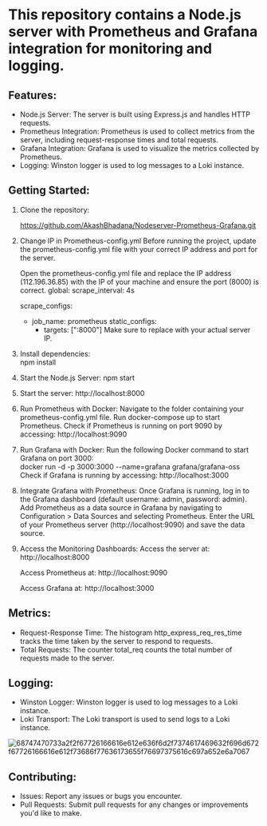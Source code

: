 # This repository contains a Node.js server with Prometheus and Grafana integration for monitoring and logging.

## Features:

- Node.js Server: The server is built using Express.js and handles HTTP requests.
- Prometheus Integration: Prometheus is used to collect metrics from the server, including request-response times and total requests.
- Grafana Integration: Grafana is used to visualize the metrics collected by Prometheus.
- Logging: Winston logger is used to log messages to a Loki instance.

## Getting Started:
1. Clone the repository:
   
   https://github.com/AkashBhadana/Nodeserver-Prometheus-Grafana.git
2. Change IP in Prometheus-config.yml
   Before running the project, update the prometheus-config.yml file with your correct IP address and port for the server.

   Open the prometheus-config.yml file and replace the IP address (112.196.36.85) with the IP of your machine and ensure the port (8000) is correct.
   global:
  scrape_interval: 4s

   scrape_configs:
     - job_name: prometheus
       static_configs:
         - targets: ["<your-ip>:8000"]
   Make sure to replace <your-ip> with your actual server IP.

3. Install dependencies:  
   npm install

4. Start the Node.js Server:
   npm start

5. Start the server: http://localhost:8000

6. Run Prometheus with Docker:
   Navigate to the folder containing your prometheus-config.yml file.
   Run docker-compose up to start Prometheus.
   Check if Prometheus is running on port 9090 by accessing:
   http://localhost:9090

7. Run Grafana with Docker:
   Run the following Docker command to start Grafana on port 3000:   
   docker run -d -p 3000:3000 --name=grafana grafana/grafana-oss
   Check if Grafana is running by accessing:
   http://localhost:3000

8. Integrate Grafana with Prometheus:
   Once Grafana is running, log in to the Grafana dashboard (default username: admin, password: admin).
   Add Prometheus as a data source in Grafana by navigating to Configuration > Data Sources and selecting Prometheus.
   Enter the URL of your Prometheus server (http://localhost:9090) and save the data source.

9. Access the Monitoring Dashboards:
   Access the server at:
   http://localhost:8000

   Access Prometheus at:
   http://localhost:9090

   Access Grafana at:
   http://localhost:3000

## Metrics:
- Request-Response Time: The histogram http_express_req_res_time tracks the time taken by the server to respond to requests.
- Total Requests: The counter total_req counts the total number of requests made to the server.

## Logging:
- Winston Logger: Winston logger is used to log messages to a Loki instance.
- Loki Transport: The Loki transport is used to send logs to a Loki instance.

![68747470733a2f2f67726166616e612e636f6d2f7374617469632f696d672f67726166616e612f73686f77636173655f76697375616c697a652e6a7067](https://github.com/AkashBhadana/Nodeserver-Prometheus-Grafana/assets/129368922/4c2ff718-0190-448b-aaf0-baeedab2c4a7)

## Contributing:
- Issues: Report any issues or bugs you encounter.
- Pull Requests: Submit pull requests for any changes or improvements you'd like to make.
   

